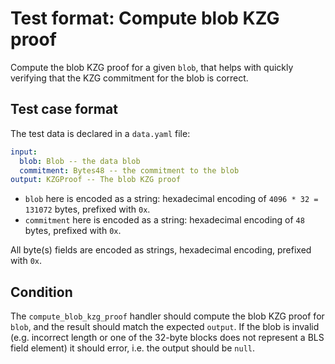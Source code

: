 # Test format: Compute blob KZG proof

Compute the blob KZG proof for a given `blob`, that helps with quickly verifying that the KZG commitment for the blob is correct.

## Test case format

The test data is declared in a `data.yaml` file:

```yaml
input:
  blob: Blob -- the data blob
  commitment: Bytes48 -- the commitment to the blob
output: KZGProof -- The blob KZG proof
```

- `blob` here is encoded as a string: hexadecimal encoding of `4096 * 32 = 131072` bytes, prefixed with `0x`.
- `commitment` here is encoded as a string: hexadecimal encoding of `48` bytes, prefixed with `0x`.

All byte(s) fields are encoded as strings, hexadecimal encoding, prefixed with `0x`.

## Condition

The `compute_blob_kzg_proof` handler should compute the blob KZG proof for `blob`, and the result should match the expected `output`. If the blob is invalid (e.g. incorrect length or one of the 32-byte blocks does not represent a BLS field element) it should error, i.e. the output should be `null`.
